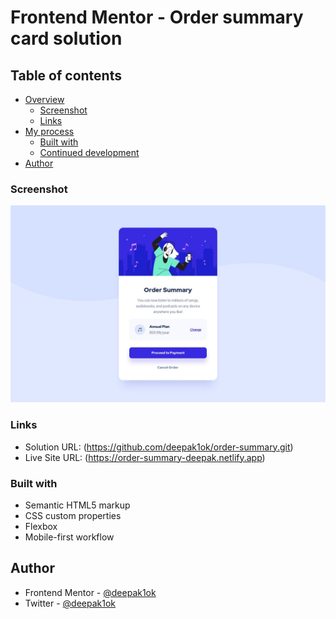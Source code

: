 # Frontend Mentor - Order summary card solution


## Table of contents

- [Overview](#overview)
  - [Screenshot](#screenshot)
  - [Links](#links)
- [My process](#my-process)
  - [Built with](#built-with)
  - [Continued development](#continued-development)
- [Author](#author)



### Screenshot

![](./design/desktop-design.jpg)


### Links

- Solution URL: (https://github.com/deepak1ok/order-summary.git)
- Live Site URL: (https://order-summary-deepak.netlify.app)



### Built with

- Semantic HTML5 markup
- CSS custom properties
- Flexbox
- Mobile-first workflow


## Author

- Frontend Mentor - [@deepak1ok](https://www.frontendmentor.io/profile/deepak1ok)
- Twitter - [@deepak1ok](https://www.twitter.com/deepak10460)

